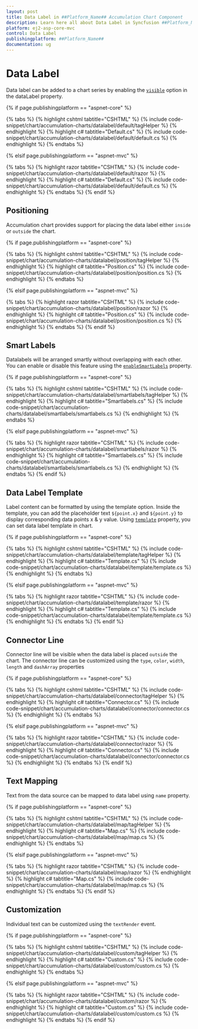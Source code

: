 ```yaml
---
layout: post
title: Data Label in ##Platform_Name## Accumulation Chart Component
description: Learn here all about Data Label in Syncfusion ##Platform_Name## Accumulation Chart component of Syncfusion Essential JS 2 and more.
platform: ej2-asp-core-mvc
control: Data Label
publishingplatform: ##Platform_Name##
documentation: ug
---
```



# Data Label

Data label can be added to a chart series by enabling the [`visible`](https://help.syncfusion.com/cr/aspnetcore-js2/Syncfusion.EJ2.Charts.AccumulationDataLabelSettings.html#Syncfusion_EJ2_Charts_AccumulationDataLabelSettings_Visible)
option in the dataLabel property.

{% if page.publishingplatform == "aspnet-core" %}

{% tabs %}
{% highlight cshtml tabtitle="CSHTML" %}
{% include code-snippet/chart/accumulation-charts/datalabel/default/tagHelper %}
{% endhighlight %}
{% highlight c# tabtitle="Default.cs" %}
{% include code-snippet/chart/accumulation-charts/datalabel/default/default.cs %}
{% endhighlight %}
{% endtabs %}

{% elsif page.publishingplatform == "aspnet-mvc" %}

{% tabs %}
{% highlight razor tabtitle="CSHTML" %}
{% include code-snippet/chart/accumulation-charts/datalabel/default/razor %}
{% endhighlight %}
{% highlight c# tabtitle="Default.cs" %}
{% include code-snippet/chart/accumulation-charts/datalabel/default/default.cs %}
{% endhighlight %}
{% endtabs %}
{% endif %}



## Positioning

Accumulation chart provides support for placing the data label either `inside` or `outside` the chart.

{% if page.publishingplatform == "aspnet-core" %}

{% tabs %}
{% highlight cshtml tabtitle="CSHTML" %}
{% include code-snippet/chart/accumulation-charts/datalabel/position/tagHelper %}
{% endhighlight %}
{% highlight c# tabtitle="Position.cs" %}
{% include code-snippet/chart/accumulation-charts/datalabel/position/position.cs %}
{% endhighlight %}
{% endtabs %}

{% elsif page.publishingplatform == "aspnet-mvc" %}

{% tabs %}
{% highlight razor tabtitle="CSHTML" %}
{% include code-snippet/chart/accumulation-charts/datalabel/position/razor %}
{% endhighlight %}
{% highlight c# tabtitle="Position.cs" %}
{% include code-snippet/chart/accumulation-charts/datalabel/position/position.cs %}
{% endhighlight %}
{% endtabs %}
{% endif %}



## Smart Labels

Datalabels will be arranged smartly without overlapping with each other. You can enable or disable this feature using
the [`enableSmartLabels`](https://help.syncfusion.com/cr/aspnetcore-js2/Syncfusion.EJ2.Charts.AccumulationChart.html#Syncfusion_EJ2_Charts_AccumulationChart_EnableSmartLabels)
property.

{% if page.publishingplatform == "aspnet-core" %}

{% tabs %}
{% highlight cshtml tabtitle="CSHTML" %}
{% include code-snippet/chart/accumulation-charts/datalabel/smartlabels/tagHelper %}
{% endhighlight %}
{% highlight c# tabtitle="Smartlabels.cs" %}
{% include code-snippet/chart/accumulation-charts/datalabel/smartlabels/smartlabels.cs %}
{% endhighlight %}
{% endtabs %}

{% elsif page.publishingplatform == "aspnet-mvc" %}

{% tabs %}
{% highlight razor tabtitle="CSHTML" %}
{% include code-snippet/chart/accumulation-charts/datalabel/smartlabels/razor %}
{% endhighlight %}
{% highlight c# tabtitle="Smartlabels.cs" %}
{% include code-snippet/chart/accumulation-charts/datalabel/smartlabels/smartlabels.cs %}
{% endhighlight %}
{% endtabs %}
{% endif %}



## Data Label Template

Label content can be formatted by using the template option. Inside the template, you can add the placeholder text
`${point.x}` and `${point.y}` to display corresponding data points x & y value. Using
[`template`](https://help.syncfusion.com/cr/aspnetcore-js2/Syncfusion.EJ2.Charts.AccumulationDataLabelSettings.html#Syncfusion_EJ2_Charts_AccumulationDataLabelSettings_Template)
property, you can set data label template in chart.

{% if page.publishingplatform == "aspnet-core" %}

{% tabs %}
{% highlight cshtml tabtitle="CSHTML" %}
{% include code-snippet/chart/accumulation-charts/datalabel/template/tagHelper %}
{% endhighlight %}
{% highlight c# tabtitle="Template.cs" %}
{% include code-snippet/chart/accumulation-charts/datalabel/template/template.cs %}
{% endhighlight %}
{% endtabs %}

{% elsif page.publishingplatform == "aspnet-mvc" %}

{% tabs %}
{% highlight razor tabtitle="CSHTML" %}
{% include code-snippet/chart/accumulation-charts/datalabel/template/razor %}
{% endhighlight %}
{% highlight c# tabtitle="Template.cs" %}
{% include code-snippet/chart/accumulation-charts/datalabel/template/template.cs %}
{% endhighlight %}
{% endtabs %}
{% endif %}



## Connector Line

Connector line will be visible when the data label is placed `outside` the chart.
The connector line can be customized using the `type`, `color`, `width`, `length` and `dashArray` properties

{% if page.publishingplatform == "aspnet-core" %}

{% tabs %}
{% highlight cshtml tabtitle="CSHTML" %}
{% include code-snippet/chart/accumulation-charts/datalabel/connector/tagHelper %}
{% endhighlight %}
{% highlight c# tabtitle="Connector.cs" %}
{% include code-snippet/chart/accumulation-charts/datalabel/connector/connector.cs %}
{% endhighlight %}
{% endtabs %}

{% elsif page.publishingplatform == "aspnet-mvc" %}

{% tabs %}
{% highlight razor tabtitle="CSHTML" %}
{% include code-snippet/chart/accumulation-charts/datalabel/connector/razor %}
{% endhighlight %}
{% highlight c# tabtitle="Connector.cs" %}
{% include code-snippet/chart/accumulation-charts/datalabel/connector/connector.cs %}
{% endhighlight %}
{% endtabs %}
{% endif %}



## Text Mapping

Text from the data source can be mapped to data label using `name` property.

{% if page.publishingplatform == "aspnet-core" %}

{% tabs %}
{% highlight cshtml tabtitle="CSHTML" %}
{% include code-snippet/chart/accumulation-charts/datalabel/map/tagHelper %}
{% endhighlight %}
{% highlight c# tabtitle="Map.cs" %}
{% include code-snippet/chart/accumulation-charts/datalabel/map/map.cs %}
{% endhighlight %}
{% endtabs %}

{% elsif page.publishingplatform == "aspnet-mvc" %}

{% tabs %}
{% highlight razor tabtitle="CSHTML" %}
{% include code-snippet/chart/accumulation-charts/datalabel/map/razor %}
{% endhighlight %}
{% highlight c# tabtitle="Map.cs" %}
{% include code-snippet/chart/accumulation-charts/datalabel/map/map.cs %}
{% endhighlight %}
{% endtabs %}
{% endif %}



## Customization

Individual text can be customized using the `textRender` event.

{% if page.publishingplatform == "aspnet-core" %}

{% tabs %}
{% highlight cshtml tabtitle="CSHTML" %}
{% include code-snippet/chart/accumulation-charts/datalabel/custom/tagHelper %}
{% endhighlight %}
{% highlight c# tabtitle="Custom.cs" %}
{% include code-snippet/chart/accumulation-charts/datalabel/custom/custom.cs %}
{% endhighlight %}
{% endtabs %}

{% elsif page.publishingplatform == "aspnet-mvc" %}

{% tabs %}
{% highlight razor tabtitle="CSHTML" %}
{% include code-snippet/chart/accumulation-charts/datalabel/custom/razor %}
{% endhighlight %}
{% highlight c# tabtitle="Custom.cs" %}
{% include code-snippet/chart/accumulation-charts/datalabel/custom/custom.cs %}
{% endhighlight %}
{% endtabs %}
{% endif %}

